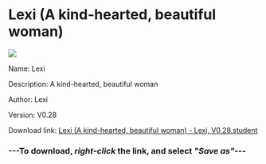 # Lexi (A kind-hearted, beautiful woman)

<img src = "https://raw.githubusercontent.com/Arbiter1223/Koukou-Gurashi-Custom-Students/master/Students/Files/Lexi%20(A%20kind-hearted%2C%20beautiful%20woman).png">

Name: Lexi

Description: A kind-hearted, beautiful woman

Author: Lexi

Version: V0.28

Download link: <a href="https://raw.githubusercontent.com/Arbiter1223/Koukou-Gurashi-Custom-Students/master/Students/Files/Lexi%20(A%20kind-hearted%2C%20beautiful%20woman)%20-%20Lexi%2C%20V0.28.student">Lexi (A kind-hearted, beautiful woman) - Lexi, V0.28.student</a>

### ---**To download, _right-click_ the link, and select _"Save as"_**---

